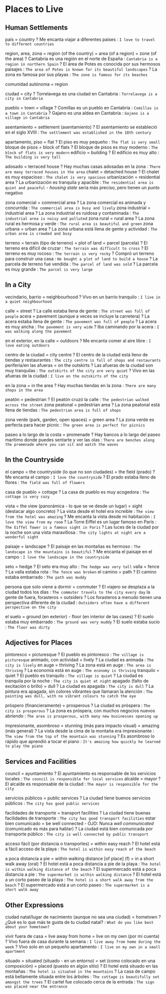 # Places to Live


## Human Settlements

país = country
    ? Me encanta viajar a diferentes países : `I love to travel to different countries`

region, area, zona
    = region (of the country)
    = area (of a region)
    = zone (of the area)
    ? Cantabria es una región en el norte de España : `Cantabria is a region in northern Spain`
    ? El área de Potes es conocida por sus hermosos paisajes : `The area of Potes is known for its beautiful landscapes`
    ? La zona es famosa por sus playas : `The zone is famous for its beaches`

comunidad autónoma = region

ciudad = city
    ? Torrelavega es una ciudad en Cantabria : `Torrelavega is a city in Cantabria`

pueblo
    = town
    = village
    ? Comillas es un pueblo en Cantabria : `Comillas is a town in Cantabria`
    ? Gajano es una aldea en Cantabria : `Gajano is a village in Cantabria`

asentamiento
    = settlement (asentamiento)
    ? El asentamiento se estableció en el siglo XVIII : `The settlement was established in the 18th century`

apartamento, piso = flat
    ? El piso es muy pequeño : `The flat is very small`
bloque de pisos = block of flats
    ? El bloque de pisos es muy moderno : `The block of flats is very modern`
edificio = building
    ? El edificio es muy alto : `The building is very tall`

adosado = terraced house
    ? Hay muchas casas adosadas en la zona : `There are many terraced houses in the area`
chalet = detached house
    ? El chalet es muy espacioso : `The chalet is very spacious`
urbanización = residential area
    ? La urbanización es tranquila y apacible : `The residential area is quiet and peaceful`
    - _housing state_ sería más preciso, pero tienen un punto negativo

zona comercial = commercial area
    ? La zona comercial es animada y concurrida : `The commercial area is busy and lively`
zona industrial = industrial area
    ? La zona industrial es ruidosa y contaminada : `The industrial area is noisy and polluted`
zona rural = rural area
    ? La zona rural es hermosa y verde : `The rural area is beautiful and green`
zona urbana = urban area
    ? La zona urbana está llena de gente y actividad : `The urban area is crowded and busy`

terreno
    = terrain (tipo de terreno)
    = plot of land
    = parcel (parcela)
    ? El terreno era difícil de cruzar : `The terrain was difficult to cross`
    ? El terreno es muy rocoso : `The terrain is very rocky`
    ? Compró un terreno para construir una casa : `He bought a plot of land to build a house`
    ? La parcela de terreno fue vendida : `The parcel of land was sold`
    ? La parcela es muy grande : `The parcel is very large`


## In a City

vecindario, barrio = neighbourhood
    ? Vivo en un barrio tranquilo : `I live in a quiet neighbourhood`

calle = street
    ? La calle estaba llena de gente : `The street was full of people`
acera = pavement (aunque a veces se incluye la carretera)
    ? La acera estaba llena de gente : `The pavement was full of people`
    ? La acera es muy ancha : `The pavement is very wide`
    ? Iba caminando por la acera : `I was walking along the pavement`


en el exterior, en la calle
    = outdoors
    ? Me encanta comer al aire libre : `I love eating outdoors`

centro de la ciudad = city centre
    ? El centro de la ciudad está lleno de tiendas y restaurantes : `The city centre is full of shops and restaurants`
periferia/en las afueras = on the outskirts
    ? Las afueras de la ciudad son muy tranquilas : `The outskirts of the city are very quiet`
    ? Vivo en las afueras de la ciudad : `I live on the outskirts of the city`

en la zona = in the area
    ? Hay muchas tiendas en la zona : `There are many shops in the area`

peatón = pedestrian
    ? El peatón cruzó la calle : `The pedestrian walked across the street`
zona peatonal = pedestrian area
    ? La zona peatonal está llena de tiendas : `The pedestrian area is full of shops`

zona verde (park, garden, open spaces) = green area
    ? La zona verde es perfecta para hacer picnic : `The green area is perfect for picnics`

paseo a lo largo de la costa = promenade
    ? Hay bancos a lo largo del paseo marítimo donde puedes sentarte y ver las olas : `There are benches along the promenade where you can sit and watch the waves`


## In the Countryside

el campo
    = the countryside (lo que no son ciudades)
    = the field (prado)
    ? Me encanta el campo : `I love the countryside`
    ? El prado estaba lleno de flores : `The field was full of flowers`

casa de pueblo = cottage
    ? La casa de pueblo es muy acogedora : `The cottage is very cozy`

vista
    = the view (panorámica - lo que se ve desde un lugar)
    = sight (destacar algo concreto)
    ? La vista desde el hotel era increíble : `The view from the hotel was amazing`
    ? Me encanta la vista desde mi habitación : `I love the view from my room`
    ? La Torre Eiffel es un lugar famoso en París : `The Eiffel Tower is a famous sight in Paris`
    ? Las luces de la ciudad por la noche son una vista maravillosa : `The city lights at night are a wonderful sight`

paisaje = landscape
    ? El paisaje en las montañas es hermoso : `The landscape in the mountains is beautiful`
    ? Me encanta el paisaje en el campo : `I love the landscape in the countryside`

seto = hedge
    ? El seto era muy alto : `The hedge was very tall`
valla = fence
    ? La valla estaba rota : `The fence was broken`
el camino = path
    ? El camino estaba embarrado : `The path was muddy`

persona que solo viene a dormir = commuter
    ? El viajero se desplaza a la ciudad todos los días : `The commuter travels to the city every day`
la gente de fuera, forasteros = outsiders
    ? Los forasteros a menudo tienen una perspectiva diferente de la ciudad : `Outsiders often have a different perspective on the city`

el suelo
    = ground (en exterior)
        - floor (en interior de las cases)
    ? El suelo estaba muy embarrado : `The ground was very muddy`
    ? El suelo estaba sucio : `The floor was dirty`


## Adjectives for Places

pintoresco = picturesque
    ? El pueblo es pintoresco : `The village is picturesque`
animado, con actividad = lively
    ? La ciudad es animada : `The city is lively`
en auge = thriving
    ? La zona está en auge : `The area is thriving`
    ? La economía está en auge : `The economy is thriving`
tranquilo = quiet
    ? El pueblo es tranquilo : `The village is quiet`
    ? La ciudad es tranquila por la noche : `The city is quiet at night`
apagado (falto de excitación o brillo) = dull
    ? La ciudad es apagada : `The city is dull`
    ? La pintura era apagada, sin colores vibrantes que llamaran la atención : `The painting was dull, with no vibrant colours to catch the eye`

próspero (financieramente) = prosperous
    ? La ciudad es próspera : `The city is prosperous`
    ? La zona es próspera, con muchos negocios nuevos abriendo : `The area is prosperous, with many new businesses opening up`

impresionante, asombroso
    = stunning (más para impacto visual)
    = amazing (más general)
    ? La vista desde la cima de la montaña era impresionante : `The view from the top of the mountain was stunning`
    ? Es asombroso lo rápido que aprendió a tocar el piano : `It's amazing how quickly he learned to play the piano`


## Services and Facilities

council = ayuntamiento
    ? El ayuntamiento es responsable de los servicios locales : `The council is responsible for local services`
alcalde = mayor
    ? El alcalde es responsable de la ciudad : `The mayor is responsible for the city`

servicios públicos = public services
    ? La ciudad tiene buenos servicios públicos : `The city has good public services`

facilidades de transporte = transport facilities
    ? La ciudad tiene buenas facilidades de transporte : `The city has good transport facilities`
estar bien comunicado = be well connected
    - OJO: Nunca _well communicated_ (comunicado es más para hablar)
    ? La ciudad está bien comunicada por transporte público : `The city is well connected by public transport`

acceso fácil (por distancia o transportes) = within easy reach
    ? El hotel está a fácil acceso de la playa : `The hotel is within easy reach of the beach`

a poca distancia a pie
    = within walking distance [of place] (f)
    = in a short walk away (oral)
    ? El hotel está a poca distancia a pie de la playa : `The hotel is within walking distance of the beach`
    ? El supermercado está a poca distancia a pie : `The supermarket is within walking distance`
    ? El hotel está a un corto paseo de la playa : `The hotel is a short walk away from the beach`
    ? El supermercado está a un corto paseo : `The supermarket is a short walk away`


## Other Expressions

ciudad natal/lugar de nacimiento (aunque no sea una ciudad)
    = hometown
    ? ¿Qué es lo que más te gusta de tu ciudad natal? : `What do you like best about your hometown?`

vivir fuera de casa
    = live away from home
    = live on my own (por mi cuenta)
    ? Vivo fuera de casa durante la semana : `I live away from home during the week`
    ? Vivo solo en un pequeño apartamento : `I live on my own in a small apartment`

situado
    = situated (situado - en un entorno)
    = set (como colocado en una composición)
    = placed (puesto en algún sitio)
    ? El hotel está situado en las montañas : `The hotel is situated in the mountains`
    ? La casa de campo está bellamente situada entre los árboles : `The cottage is beautifully set amongst the trees`
    ? El cartel fue colocado cerca de la entrada : `The sign was placed near the entrance`
